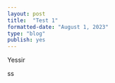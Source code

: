 ```yaml
---
layout: post
title:  "Test 1"
formatted-date: "August 1, 2023"
type: "blog"
publish: yes
---
```


Yessir

ss
